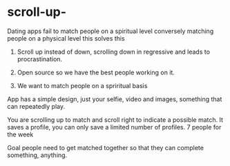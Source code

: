 # scroll-up-
Dating apps fail to match people on a spiritual level conversely matching people on a physical level this solves this

1. Scroll up instead of down, scrolling down in regressive and leads to procrastination.

2. Open source so we have the best people working on it.

3. We want to match people on a spriritual basis

App has a simple design, just your selfie, video and images, something that can repeatedly play.

You are scrolling up to match and scroll right to indicate a possible match. It saves a profile, you can only save a limited number of profiles. 7 people for the week

Goal people need to get matched together so that they can complete something, anything.
